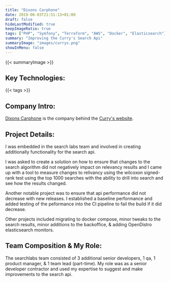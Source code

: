 ```yaml
---
title: "Dixons Carphone"
date: 2019-06-03T21:51:13+01:00
draft: false
hideLastModified: true
keepImageRatio: true
tags: ["PHP", "Symfony", "Terraform", "AWS", "Docker", "Elasticsearch"]
summary: "Improving the Curry's Search Api"
summaryImage: "images/currys.png" 
showInMenu: false
---
```


{{< summaryImage >}}

## Key Technologies:
{{< tags >}}

## Company Intro:

[Dixons Carphone](https://www.dixonscarphone.com/en) is the company behind the [Curry's website](https://www.currys.co.uk/gbuk/index.html).

## Project Details:

I was embedded in the search labs team and involved in creating additionally functionality for the search api. 

I was asked to create a solution on how to ensure that changes to the search algorithm did not negatively impact on relevancy results and I came up with a tool to measure changes to relivancy using the wilcoxon signed-rank test using the top 1000 searches with the ability to drill into search and see how the results changed. 

Another notable project was to ensure that api performance did not decrease with new releases. I established a baseline performance and added testing of the peformance into the CI pipeline to fail the build if it did decrease.

Other projects included migrating to docker compose, minor tweaks to the search results, minor additions to the backoffice, & adding OpenDistro elasticsearch monitors.

## Team Composition & My Role:

The searchlabs team consisted of 3 additional senior developers, 1 qa, 1 product manager, & 1 team lead (part-time). My role was as a senior developer contractor and used my expertise to suggest and make improvements to the search api.
